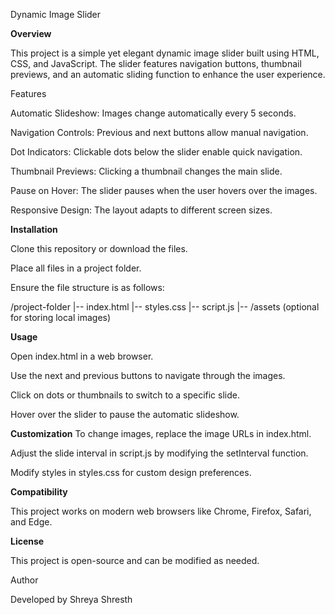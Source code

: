 Dynamic Image Slider

**Overview**

This project is a simple yet elegant dynamic image slider built using HTML, CSS, and JavaScript. The slider features navigation buttons, thumbnail previews, and an automatic sliding function to enhance the user experience.

Features

Automatic Slideshow: Images change automatically every 5 seconds.

Navigation Controls: Previous and next buttons allow manual navigation.

Dot Indicators: Clickable dots below the slider enable quick navigation.

Thumbnail Previews: Clicking a thumbnail changes the main slide.

Pause on Hover: The slider pauses when the user hovers over the images.

Responsive Design: The layout adapts to different screen sizes.

**Installation**

Clone this repository or download the files.

Place all files in a project folder.

Ensure the file structure is as follows:

/project-folder
|-- index.html
|-- styles.css
|-- script.js
|-- /assets (optional for storing local images)

**Usage**

Open index.html in a web browser.

Use the next and previous buttons to navigate through the images.

Click on dots or thumbnails to switch to a specific slide.

Hover over the slider to pause the automatic slideshow.

**Customization**
To change images, replace the image URLs in index.html.

Adjust the slide interval in script.js by modifying the setInterval function.

Modify styles in styles.css for custom design preferences.

**Compatibility**

This project works on modern web browsers like Chrome, Firefox, Safari, and Edge.

**License**

This project is open-source and can be modified as needed.

Author

Developed by Shreya Shresth

